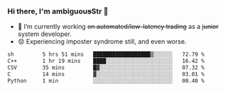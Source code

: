### Hi there, I'm ambiguou~~s~~Str 👋

<!--
**ambiguoustexture/ambiguoustexture** is a ✨ _special_ ✨ repository because its `README.md` (this file) appears on your GitHub profile.

Here are some ideas to get you started:
-->
- 🔭 I’m currently working ~~on automated/low-latency trading~~ as a ~~junior~~ system developer.
- :worried: Experiencing imposter syndrome still, and even worse.

<!--START_SECTION:waka-->

```txt
sh         5 hrs 51 mins   ██████████████████▒░░░░░░   72.79 %
C++        1 hr 19 mins    ████░░░░░░░░░░░░░░░░░░░░░   16.42 %
CSV        35 mins         █▓░░░░░░░░░░░░░░░░░░░░░░░   07.32 %
C          14 mins         ▓░░░░░░░░░░░░░░░░░░░░░░░░   03.01 %
Python     1 min           ░░░░░░░░░░░░░░░░░░░░░░░░░   00.40 %
```

<!--END_SECTION:waka-->
